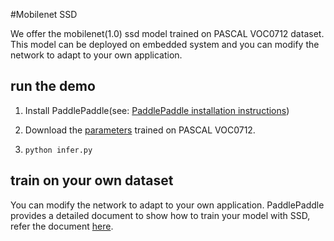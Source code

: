 #Mobilenet SSD

We offer the mobilenet(1.0) ssd model trained on PASCAL VOC0712 dataset. This model can be deployed on embedded system
and you can modify the network to adapt to your own application.

## run the demo
1. Install PaddlePaddle(see:  [PaddlePaddle installation instructions](http://paddlepaddle.org/docs/develop/documentation/en/getstarted/build_and_install/index_en.html))

2. Download the [parameters](https://pan.baidu.com/s/1o7S8yWq) trained on PASCAL VOC0712.

3. `python infer.py`


## train on your own dataset
You can modify the network to adapt to your own application. PaddlePaddle provides a detailed document to show how to train your model with SSD, refer the document [here](https://github.com/PaddlePaddle/models/tree/develop/ssd).

